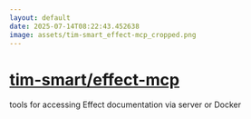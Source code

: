 ```yaml
---
layout: default
date: 2025-07-14T08:22:43.452638
image: assets/tim-smart_effect-mcp_cropped.png
---
```


# [tim-smart/effect-mcp](https://github.com/tim-smart/effect-mcp)

tools for accessing Effect documentation via server or Docker
